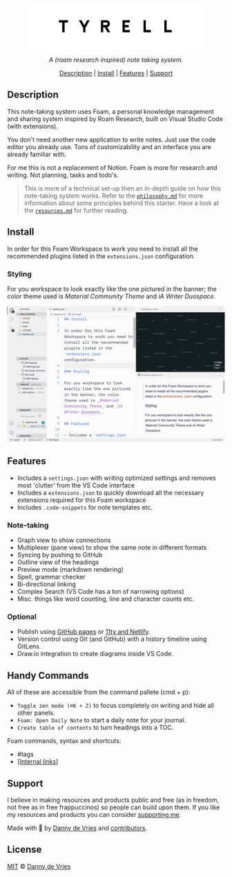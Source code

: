 <div align="center" style="text-align: center;">

![tyrelllogo](./docs/tyrell.jpg)

<em>A (roam research inspired) note taking system.</em>

<a href="#description">Description</a> |
<a href="#install">Install</a> |
<a href="#features">Features</a> |
<a href="#support">Support</a>

</div>

## Description

This note-taking system uses Foam, a personal knowledge management and sharing system inspired by Roam Research, built on Visual Studio Code (with extensions).

You don't need another new application to write notes. Just use the code editor you already use. Tons of customizability and an interface you are already familiar with.

For me this is not a replacement of Notion. Foam is more for research and writing. Not planning, tasks and todo's.

> This is more of a technical set-up then an in-depth guide on how this note-taking system works. Refer to the [`philosophy.md`](./docs/philosophy.md) for more information about some principles behind this starter. Have a look at the [`resources.md`](./docs/resources.md) for further reading.

## Install

In order for this Foam Workspace to work you need to install all the recommended plugins listed in the `extensions.json` configuration.

### Styling

For you workspace to look exactly like the one pictured in the banner; the color theme used is _Material Community Theme_ and _iA Writer Duospace_.

![VS Code interface with Foam](./docs/vscode-interface.png)

## Features

- Includes a `settings.json` with writing optimized settings and removes most 'clutter' from the VS Code interface
- Includes a `extensions.json` to quickly download all the necessary extensions required for this Foam workspace
- Includes `.code-snippets` for note templates etc.

### Note-taking

- Graph view to show connections
- Multiplexer (pane view) to show the same note in different formats
- Syncing by pushing to GitHub
- Outline view of the headings
- Preview mode (markdown rendering)
- Spell, grammar checker
- Bi-directional linking
- Complex Search (VS Code has a ton of narrowing options)
- Misc. things like word counting, line and character counts etc.

### Optional

- Publish using [GitHub pages][pages] or [11ty and Netlify][11ty].
- Version control using Git (and GitHub) with a history timeline using GitLens.
- Draw.io integration to create diagrams inside VS Code.

## Handy Commands

All of these are accessible from the command pallete (cmd + p):

- `Toggle zen mode (⌘K + Z)` to focus completely on writing and hide all other panels.
- `Foam: Open Daily Note` to start a daily note for your journal.
- `Create table of contents` to turn headings into a TOC.

Foam commands, syntax and shortcuts:

- #tags
- [[Internal links]]

## Support

I believe in making resources and products public and free (as in freedom, not free as in free frappuccinos) so people can build upon them. If you like my resources and products you can consider [supporting me][support].

Made with 🤍 by [Danny de Vries][author] and [contributors][contributors].

## License

[MIT][license] © [Danny de Vries][author]

[11ty]: https://foambubble.github.io/foam/eleventy-and-netlify
[pages]: https://foambubble.github.io/foam/github-pages
[author]: https://github.com/dandevri
[license]: license
[contributors]: https://github.com/voightco/foam0starter/graphs/contributors
[support]: https://www.dandevri.es/support/

[//begin]: # "Autogenerated link references for markdown compatibility"
[Internal links]: internal-links "Internal Links"
[//end]: # "Autogenerated link references"

